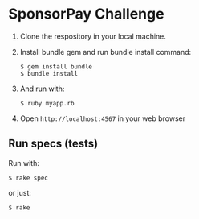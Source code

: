 SponsorPay Challenge
====================

1. Clone the respository in your local machine.

2. Install bundle gem and run bundle install command:

	```
	$ gem install bundle
	$ bundle install
	```
	
3. And run with:

	```
	$ ruby myapp.rb
	```

4. Open ```http://localhost:4567``` in your web browser


Run specs (tests)
-----------------

Run with:

```
$ rake spec
```

or just:

```
$ rake
```

